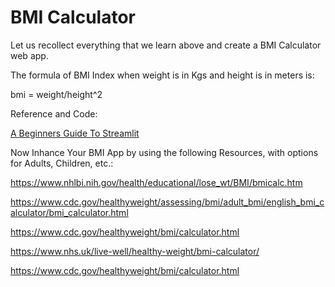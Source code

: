 # BMI Calculator

Let us recollect everything that we learn above and create a BMI Calculator web app.

The formula of BMI Index when weight is in Kgs and height is in meters is:

bmi = weight/height^2        

Reference and Code:

[A Beginners Guide To Streamlit](https://www.geeksforgeeks.org/a-beginners-guide-to-streamlit/)


Now Inhance Your BMI App by using the following Resources, with options for Adults, Children, etc.:

https://www.nhlbi.nih.gov/health/educational/lose_wt/BMI/bmicalc.htm

https://www.cdc.gov/healthyweight/assessing/bmi/adult_bmi/english_bmi_calculator/bmi_calculator.html

https://www.cdc.gov/healthyweight/bmi/calculator.html

https://www.nhs.uk/live-well/healthy-weight/bmi-calculator/

https://www.cdc.gov/healthyweight/bmi/calculator.html 